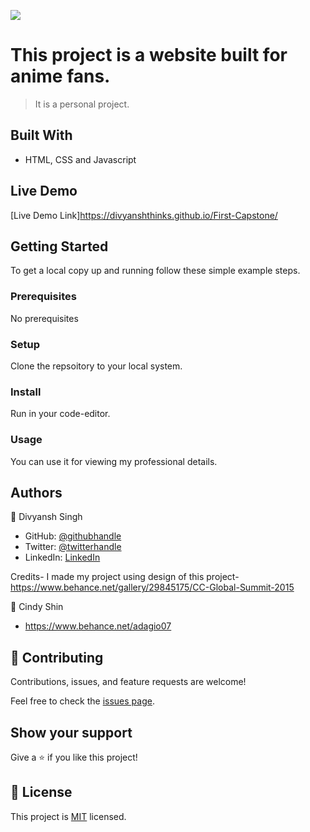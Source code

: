 ![](https://img.shields.io/badge/Microverse-blueviolet)

# This project is a website built for anime fans.
> It is a personal project.


## Built With

- HTML, CSS and Javascript

## Live Demo

[Live Demo Link]https://divyanshthinks.github.io/First-Capstone/


## Getting Started




To get a local copy up and running follow these simple example steps.

### Prerequisites 
No prerequisites

### Setup
Clone the repsoitory to your local system.

### Install
Run in your code-editor.

### Usage
You can use it for viewing my professional details.







## Authors

👤 Divyansh Singh

- GitHub: [@githubhandle](https://github.com/divyanshthinks)
- Twitter: [@twitterhandle](https://twitter.com/Devilstheory1)
- LinkedIn: [LinkedIn](https://www.linkedin.com/in/divyansh-singh-a78709157/)

Credits-
I made my project using design of this project- https://www.behance.net/gallery/29845175/CC-Global-Summit-2015

👤 Cindy Shin

- https://www.behance.net/adagio07



## 🤝 Contributing

Contributions, issues, and feature requests are welcome!

Feel free to check the [issues page](../../issues/).

## Show your support

Give a ⭐️ if you like this project!


## 📝 License

This project is [MIT](./MIT.md) licensed.

